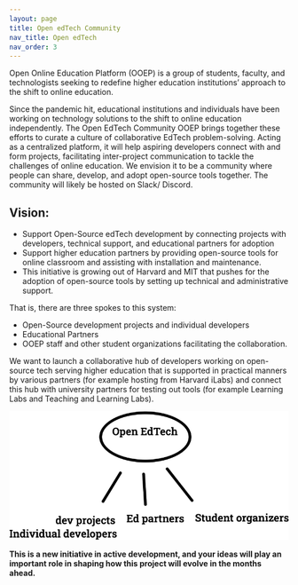 ```yaml
---
layout: page
title: Open edTech Community 
nav_title: Open edTech
nav_order: 3
---
```

Open Online Education Platform (OOEP) is a group of students, faculty, and technologists seeking to redefine higher education institutions’ approach to the shift to online education. 

Since the pandemic hit, educational institutions and individuals have been working on technology solutions to the shift to online education independently. The Open EdTech Community OOEP brings together these efforts to curate a culture of collaborative EdTech problem-solving. Acting as a centralized platform, it will help aspiring developers connect with and form projects, facilitating inter-project communication to tackle the challenges of online education.  We envision it to be a community where people can share, develop, and adopt open-source tools together. The community will likely be hosted on Slack/ Discord.

## Vision:
* Support Open-Source edTech development by connecting projects with developers, technical support, and educational partners for adoption
* Support higher education partners by providing open-source tools for online classroom and assisting with installation and maintenance.
* This initiative is growing out of Harvard and MIT that pushes for the adoption of open-source tools by setting up technical and administrative support.

That is, there are three spokes to this system: 
* Open-Source development projects and individual developers
* Educational Partners
* OOEP staff and other student organizations facilitating the collaboration.

We want to launch a collaborative hub of developers working on open-source tech serving higher education that is supported in practical manners by various partners (for example hosting from Harvard iLabs) and connect this hub with university partners for testing out tools (for example Learning Labs and Teaching and Learning Labs). 

![A graph of the Open edTech Community's organization, showing a hub labeled "Open EdTech" and three spokes labeled "Dev projects/Individual developers", "Ed partners", and "Student organizers" respectively.](/assets/img/oetc-graph.png)

**This is a new initiative in active development, and your ideas will play an important role in shaping how this project will evolve in the months ahead.**


